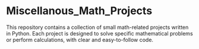 # Miscellanous_Math_Projects
This repository contains a collection of small math-related projects written in Python. Each project is designed to solve specific mathematical problems or perform calculations, with clear and easy-to-follow code.
